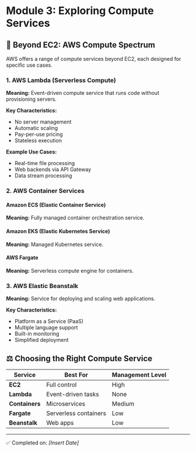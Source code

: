 # Module 3: Exploring Compute Services

## 🚀 Beyond EC2: AWS Compute Spectrum

AWS offers a range of compute services beyond EC2, each designed for specific use cases.

### 1. AWS Lambda (Serverless Compute)
**Meaning:** Event-driven compute service that runs code without provisioning servers.

**Key Characteristics:**
- No server management
- Automatic scaling
- Pay-per-use pricing
- Stateless execution

**Example Use Cases:**
- Real-time file processing
- Web backends via API Gateway
- Data stream processing

### 2. AWS Container Services
#### Amazon ECS (Elastic Container Service)
**Meaning:** Fully managed container orchestration service.

#### Amazon EKS (Elastic Kubernetes Service)  
**Meaning:** Managed Kubernetes service.

#### AWS Fargate
**Meaning:** Serverless compute engine for containers.

### 3. AWS Elastic Beanstalk
**Meaning:** Service for deploying and scaling web applications.

**Key Characteristics:**
- Platform as a Service (PaaS)
- Multiple language support
- Built-in monitoring
- Simplified deployment

## ⚖️ Choosing the Right Compute Service

| Service | Best For | Management Level |
|---------|----------|------------------|
| **EC2** | Full control | High |
| **Lambda** | Event-driven tasks | None |
| **Containers** | Microservices | Medium |
| **Fargate** | Serverless containers | Low |
| **Beanstalk** | Web apps | Low |

---
✅ Completed on: *[Insert Date]*
